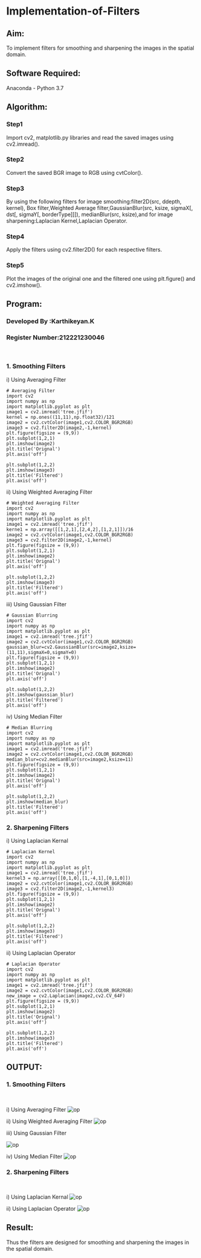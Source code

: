 # Implementation-of-Filters
## Aim:
To implement filters for smoothing and sharpening the images in the spatial domain.

## Software Required:
Anaconda - Python 3.7

## Algorithm:
### Step1
Import cv2, matplotlib.py libraries and read the saved images using cv2.imread().

### Step2
 Convert the saved BGR image to RGB using cvtColor().

### Step3
By using the following filters for image smoothing:filter2D(src, ddepth, kernel), Box filter,Weighted Average filter,GaussianBlur(src, ksize, sigmaX[, dst[, sigmaY[, borderType]]]), medianBlur(src, ksize),and for image sharpening:Laplacian Kernel,Laplacian Operator.

### Step4
 Apply the filters using cv2.filter2D() for each respective filters.

### Step5
 Plot the images of the original one and the filtered one using plt.figure() and cv2.imshow().

## Program:
### Developed By :Karthikeyan.K
### Register Number:212221230046
</br>

### 1. Smoothing Filters

i) Using Averaging Filter
```
# Averaging Filter
import cv2 
import numpy as np
import matplotlib.pyplot as plt
image1 = cv2.imread('tree.jfif')
kernel = np.ones((11,11),np.float32)/121 
image2 = cv2.cvtColor(image1,cv2.COLOR_BGR2RGB)
image3 = cv2.filter2D(image2,-1,kernel)
plt.figure(figsize = (9,9))
plt.subplot(1,2,1)
plt.imshow(image2)
plt.title('Orignal')
plt.axis('off') 

plt.subplot(1,2,2)
plt.imshow(image3) 
plt.title('Filtered')
plt.axis('off')
```
ii) Using Weighted Averaging Filter
```
# Weighted Averaging Filter
import cv2 
import numpy as np
import matplotlib.pyplot as plt
image1 = cv2.imread('tree.jfif')
kerne1 = np.array([[1,2,1],[2,4,2],[1,2,1]])/16
image2 = cv2.cvtColor(image1,cv2.COLOR_BGR2RGB)
image3 = cv2.filter2D(image2,-1,kernel)
plt.figure(figsize = (9,9))
plt.subplot(1,2,1)
plt.imshow(image2)
plt.title('Orignal')
plt.axis('off') 

plt.subplot(1,2,2)
plt.imshow(image3) 
plt.title('Filtered')
plt.axis('off')
```
iii) Using Gaussian Filter
```
# Gaussian Blurring
import cv2 
import numpy as np
import matplotlib.pyplot as plt
image1 = cv2.imread('tree.jfif')
image2 = cv2.cvtColor(image1,cv2.COLOR_BGR2RGB)
gaussian_blur=cv2.GaussianBlur(src=image2,ksize=(11,11),sigmaX=0,sigmaY=0)
plt.figure(figsize = (9,9))
plt.subplot(1,2,1)
plt.imshow(image2)
plt.title('Orignal')
plt.axis('off') 

plt.subplot(1,2,2)
plt.imshow(gaussian_blur) 
plt.title('Filtered')
plt.axis('off')
```

iv) Using Median Filter
```
# Median Blurring
import cv2 
import numpy as np
import matplotlib.pyplot as plt
image1 = cv2.imread('tree.jfif')
image2 = cv2.cvtColor(image1,cv2.COLOR_BGR2RGB)
median_blur=cv2.medianBlur(src=image2,ksize=11)
plt.figure(figsize = (9,9))
plt.subplot(1,2,1)
plt.imshow(image2)
plt.title('Orignal')
plt.axis('off') 

plt.subplot(1,2,2)
plt.imshow(median_blur) 
plt.title('Filtered')
plt.axis('off')
```

### 2. Sharpening Filters
i) Using Laplacian Kernal
```
# Laplacian Kernel
import cv2 
import numpy as np
import matplotlib.pyplot as plt
image1 = cv2.imread('tree.jfif')
kernel3 = np.array([[0,1,0],[1,-4,1],[0,1,0]])
image2 = cv2.cvtColor(image1,cv2.COLOR_BGR2RGB)
image3 = cv2.filter2D(image2,-1,kernel3)
plt.figure(figsize = (9,9))
plt.subplot(1,2,1)
plt.imshow(image2)
plt.title('Orignal')
plt.axis('off') 

plt.subplot(1,2,2)
plt.imshow(image3) 
plt.title('Filtered')
plt.axis('off')
```
ii) Using Laplacian Operator
```
# Laplacian Operator
import cv2 
import numpy as np
import matplotlib.pyplot as plt
image1 = cv2.imread('tree.jfif')
image2 = cv2.cvtColor(image1,cv2.COLOR_BGR2RGB)
new_image = cv2.Laplacian(image2,cv2.CV_64F)
plt.figure(figsize = (9,9))
plt.subplot(1,2,1)
plt.imshow(image2)
plt.title('Orignal')
plt.axis('off') 

plt.subplot(1,2,2)
plt.imshow(image3) 
plt.title('Filtered')
plt.axis('off')
```

## OUTPUT:
### 1. Smoothing Filters
</br>

i) Using Averaging Filter
![op](averagefilter.png)


ii) Using Weighted Averaging Filter
![op](weightedaveragefilter.png)


iii) Using Gaussian Filter

![op](gaussianblurring.png)


iv) Using Median Filter
![op](medianblurring.png)


### 2. Sharpening Filters
</br>

i) Using Laplacian Kernal
![op](laplaciankernel.png)


ii) Using Laplacian Operator
![op](laplacianoperator.png)


## Result:
Thus the filters are designed for smoothing and sharpening the images in the spatial domain.
